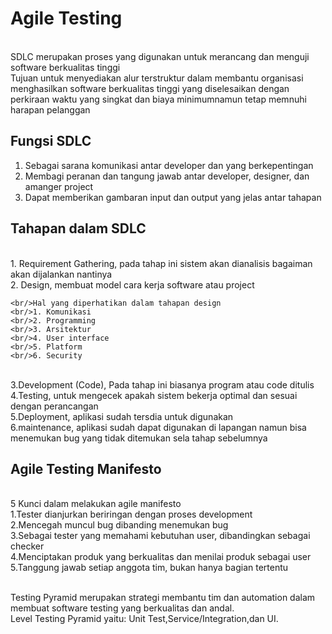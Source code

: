 # Agile Testing

<br/>SDLC merupakan proses yang digunakan untuk merancang dan menguji software berkualitas tinggi
<br/>Tujuan untuk menyediakan alur terstruktur dalam membantu organisasi menghasilkan software berkualitas tinggi yang diselesaikan dengan perkiraan waktu yang singkat dan biaya minimumnamun tetap memnuhi harapan pelanggan

## Fungsi SDLC
1. Sebagai sarana komunikasi antar developer dan yang berkepentingan
2. Membagi peranan dan tangung jawab antar developer, designer, dan amanger project
3. Dapat memberikan gambaran input dan output yang jelas antar tahapan

## Tahapan dalam SDLC
<br/>1. Requirement Gathering, pada tahap ini sistem akan dianalisis bagaiman akan dijalankan nantinya
<br/>2. Design, membuat model  cara kerja software atau project

	<br/>Hal yang diperhatikan dalam tahapan design
	<br/>1. Komunikasi 
	<br/>2. Programming
	<br/>3. Arsitektur
	<br/>4. User interface
	<br/>5. Platform
	<br/>6. Security
	
<br/>3.Development (Code), Pada tahap ini biasanya program atau code ditulis
<br/>4.Testing, untuk mengecek apakah sistem bekerja optimal dan sesuai dengan perancangan
<br/>5.Deployment, aplikasi sudah tersdia untuk digunakan
<br/>6.maintenance, aplikasi sudah dapat digunakan di lapangan namun bisa menemukan bug yang tidak ditemukan sela tahap sebelumnya

## Agile Testing Manifesto
<br/>5 Kunci dalam melakukan agile manifesto
<br/>1.Tester dianjurkan beriringan dengan proses development
<br/>2.Mencegah muncul bug dibanding menemukan bug
<br/>3.Sebagai tester yang memahami kebutuhan user, dibandingkan sebagai checker
<br/>4.Menciptakan produk yang berkualitas dan menilai produk sebagai user
<br/>5.Tanggung jawab setiap anggota tim, bukan hanya bagian tertentu

<br/>Testing Pyramid merupakan strategi membantu tim dan automation dalam membuat software testing yang berkualitas dan andal.
<br/>Level Testing Pyramid yaitu: Unit Test,Service/Integration,dan UI.
